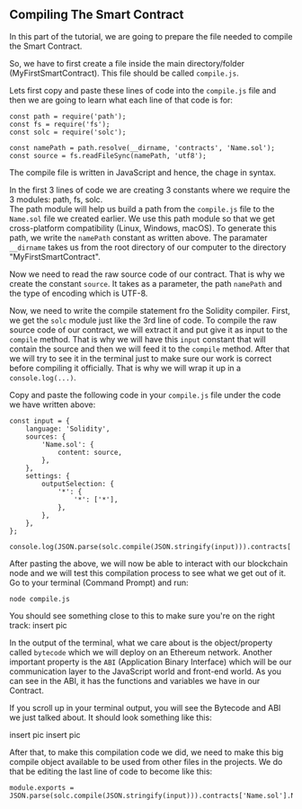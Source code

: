 ## Compiling The Smart Contract
In this part of the tutorial, we are going to prepare the file needed to compile the Smart Contract.  

So, we have to first create a file inside the main directory/folder (MyFirstSmartContract). This file should be called ```compile.js```.

Lets first copy and paste these lines of code into the ```compile.js``` file and then we are going to learn what each line of that code is for:

```
const path = require('path');
const fs = require('fs');
const solc = require('solc');

const namePath = path.resolve(__dirname, 'contracts', 'Name.sol');
const source = fs.readFileSync(namePath, 'utf8');
```

The compile file is written in JavaScript and hence, the chage in syntax.  

In the first 3 lines of code we are creating 3 constants where we require the 3 modules: path, fs, solc.  
The path module will help us build a path from the ```compile.js``` file to the ```Name.sol``` file we created earlier. We use this path module so that we get cross-platform compatibility (Linux, Windows, macOS). To generate this path, we write the ```namePath``` constant as written above. The paramater ```__dirname``` takes us from the root directory of our computer to the directory "MyFirstSmartContract".  

Now we need to read the raw source code of our contract. That is why we create the constant ```source```. It takes as a parameter, the path ```namePath``` and the type of encoding which is UTF-8.

Now, we need to write the compile statement fro the Solidity compiler. First, we get the ```solc``` module just like the 3rd line of code. To compile the raw source code of our contract, we will extract it and put give it as input to the ```compile``` method. That is why we will have this ```input``` constant that will contain the source and then we will feed it to the ```compile``` method. After that we will try to see it in the terminal just to make sure our work is correct before compiling it officially. That is why we will wrap it up in a ```console.log(...)```.

Copy and paste the following code in your ```compile.js``` file under the code we have written above:  
```
const input = {
    language: 'Solidity',
    sources: {
        'Name.sol': {
            content: source,
        },
    },
    settings: {
        outputSelection: {
            '*': {
                '*': ['*'],
            },
        },
    },
};

console.log(JSON.parse(solc.compile(JSON.stringify(input))).contracts['Name.sol'].Name);
```
After pasting the above, we will now be able to interact with our blockchain node and we will test this compilation process to see what we get out of it. Go to your terminal (Command Prompt) and run:  
```
node compile.js
```

You should see something close to this to make sure you're on the right track:
insert pic  


In the output of the terminal, what we care about is the object/property called ```bytecode``` which we will deploy on an Ethereum network. Another important property is the ```ABI``` (Application Binary Interface) which will be our communication layer to the JavaScript world and front-end world. As you can see in the ABI, it has the functions and variables we have in our Contract.

If you scroll up in your terminal output, you will see the Bytecode and ABI we just talked about. It should look something like this:  

insert pic
insert pic

After that, to make this compilation code we did, we need to make this big compile object available to be used from other files in the projects. We do that be editing the last line of code to become like this:

```
module.exports = JSON.parse(solc.compile(JSON.stringify(input))).contracts['Name.sol'].Name;
```
